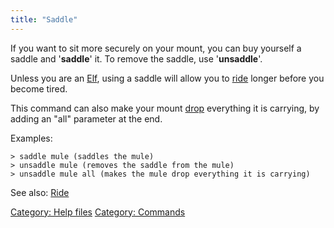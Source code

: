 ```yaml
---
title: "Saddle"
---
```


If you want to sit more securely on your mount, you can buy yourself a
saddle and '<b>saddle</b>' it. To remove the saddle, use
'<b>unsaddle</b>'.

Unless you are an [Elf](Elf "wikilink"), using a saddle will allow you
to [ride](ride "wikilink") longer before you become tired.

This command can also make your mount [drop](drop "wikilink") everything
it is carrying, by adding an "all" parameter at the end.

Examples:

`> saddle mule (saddles the mule)`
`> unsaddle mule (removes the saddle from the mule)`
`> unsaddle mule all (makes the mule drop everything it is carrying)`

See also: [Ride](Ride "wikilink")

[Category: Help files](Category:_Help_files "wikilink") [Category:
Commands](Category:_Commands "wikilink")